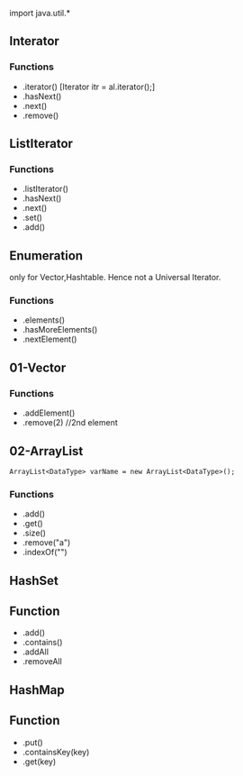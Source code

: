 import java.util.\*

## Interator

### Functions

- .iterator() [Iterator itr = al.iterator();]
- .hasNext()
- .next()
- .remove()

## ListIterator

### Functions

- .listIterator()
- .hasNext()
- .next()
- .set()
- .add()

## Enumeration

only for Vector,Hashtable. Hence not a Universal Iterator.

### Functions

- .elements()
- .hasMoreElements()
- .nextElement()

## 01-Vector

### Functions

- .addElement()
- .remove(2) //2nd element

## 02-ArrayList

```
ArrayList<DataType> varName = new ArrayList<DataType>();
```

### Functions

- .add()
- .get()
- .size()
- .remove("a")
- .indexOf("")

## HashSet

## Function

- .add()
- .contains()
- .addAll
- .removeAll

## HashMap

## Function

- .put()
- .containsKey(key)
- .get(key)
